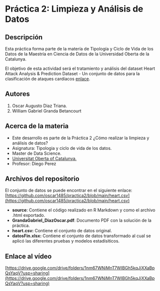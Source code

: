 # Práctica 2: Limpieza y Análisis de Datos

## Descripción
Esta práctica forma parte de la matería de Tipología y Ciclo de Vida de los Datos de la Maestría en Ciencia de Datos de la Universidad Oberta de la Catalunya.

El objetivo de esta actividad será el tratamiento y análisis del dataset Heart Attack Analysis & Prediction Dataset  - Un conjunto de datos para la clasificación de ataques cardíacos
 [enlace](https://www.kaggle.com/datasets/rashikrahmanpritom/heart-attack-analysis-prediction-dataset?resource=download).
 
## Autores

1) Oscar Augusto Diaz Triana. 
2) William Gabriel Granda Betancourt

## Acerca de la materia

* Este desarrollo es parte de la Práctica 2 ¿Cómo realizar la limpieza y análisis de datos?
* Asignatura: Tipologia y ciclo de vida de los datos.
* Master de Data Science.
* [Universitat Oberta of Catalunya.](http://www.uoc.edu/portal/ca/index.html)
* Profesor: Diego Perez

## Archivos del repositorio

El conjunto de datos se puede encontrar en el siguiente enlace: 
[https://github.com/oscar1485/practica2/blob/main/heart.csv](https://github.com/oscar1485/practica2/blob/main/heart.csv)

- **source**: Contiene el código realizado en R Markdown y como el archivo .html exportado. 
- **GrandaGabriel_DiazOscar.pdf**: Documento PDF con la solución de la práctica. 
- **heart.csv:** Contiene el conjunto de datos original.
- **datosFin.xlsx:** Contiene el conjunto de datos transformado al cual se aplicó las diferentes pruebas y modelos estadísiticos. 

## Enlace al vídeo
[https://drive.google.com/drive/folders/1nm67WNiMnT7WIBGh5kqJjXXaBpQsYaqV?usp=sharing](https://drive.google.com/drive/folders/1nm67WNiMnT7WIBGh5kqJjXXaBpQsYaqV?usp=sharing)

